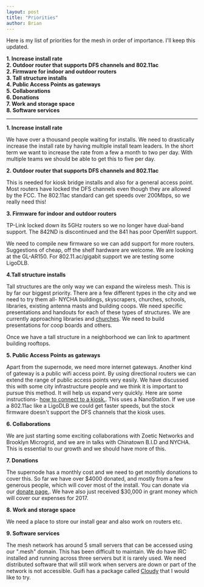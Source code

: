 ```yaml
---
layout: post
title: "Priorities"
author: Brian
---
```

Here is my list of priorities for the mesh in order of importance. I'll keep this updated.

**1. Increase install rate**  
**2. Outdoor router that supports DFS channels and 802.11ac**  
**2. Firmware for indoor and outdoor routers**  
**3. Tall structure installs**  
**4. Public Access Points as gateways**  
**5. Collaborations**  
**6. Donations**  
**7. Work and storage space**  
**8. Software services**  

---

**1. Increase install rate**

We have over a thousand people waiting for installs. We need to drastically increase the install rate by having multiple install team leaders. In the short term we want to increase the rate from a few a month to two per day. With multiple teams we should be able to get this to five per day.

**2. Outdoor router that supports DFS channels and 802.11ac**

This is needed for kiosk bridge installs and also for a general access point. Most routers have locked the DFS channels even though they are allowed by the FCC. The 802.11ac standard can get speeds over 200Mbps, so we really need this!

**3. Firmware for indoor and outdoor routers**

TP-Link locked down its 5GHz routers so we no longer have dual-band support. The 842ND is discontinued and the 841 has poor OpenWrt support. 

We need to compile new firmware so we can add support for more routers. Suggestions of cheap, off the shelf hardware are welcome. We are looking at the GL-AR150. For 802.11.ac/gigabit support we are testing some LigoDLB.


**4.Tall structure installs**

Tall structures are the only way we can expand the wireless mesh. This is by far our biggest priority. There are a few different types in the city and we need to try them all- NYCHA buildings, skyscrapers, churches, schools, libraries, existing antenna masts and building coops. We need specific presentations and handouts for each of these types of structures. We are currently approaching libraries and [churches](../../leaflet/church.pdf). We need to build presentations for coop boards and others.  

Once we have a tall structure in a neighborhood we can link to apartment building rooftops.

**5. Public Access Points as gateways**

Apart from the supernode, we need more internet gateways. Another kind of gateway is a public wifi access point. By using directional routers we can extend the range of public access points very easily. We have discussed this with some city infrastructure people and we think it is important to pursue this method. It will help us expand very quickly. Here are some instructions- [how to connect to a kiosk.](../public-access-points). This uses a NanoStation. If we use a 802.11ac like a LigoDLB we could get faster speeds, but the stock firmware doesn't support the DFS channels that the kiosk uses.

**6. Collaborations**

We are just starting some exciting collaborations with Zoetic Networks and Brooklyn Microgrid, and we are in talks with Chinatown B.I.D and NYCHA. This is essential to our growth and we should have more of this. 

**7. Donations**

The supernode has a monthly cost and we need to get monthly donations to cover this. So far we have over $4000 donated, and mostly from a few generous people, which will cover most of the install. You can donate via our [donate page.](../../donate). We have also just received $30,000 in grant money which will cover our expenses for 2017.

**8. Work and storage space**

We need a place to store our install gear and also work on routers etc.

**9. Software services**

The mesh network has around 5 small servers that can be accessed using our ".mesh" domain. This has been difficult to maintain. We do have IRC installed and running across three servers but it is rarely used. We need distributed software that will still work when servers are down or part of the network is not accessible. Guifi has a package called [Cloudy](http://cloudy.community/) that I would like to try.


